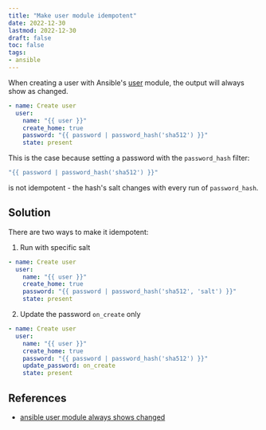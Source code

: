 ```yaml
---
title: "Make user module idempotent"
date: 2022-12-30
lastmod: 2022-12-30
draft: false
toc: false
tags:
- ansible
---
```


When creating a user with Ansible's [user](https://docs.ansible.com/ansible/latest/collections/ansible/builtin/user_module.html) module, the output will always show as changed.

```yaml
- name: Create user
  user:
    name: "{{ user }}"
    create_home: true
    password: "{{ password | password_hash('sha512') }}"
    state: present
```

This is the case because setting a password with the `password_hash` filter:

```yml
"{{ password | password_hash('sha512') }}"
```

is not idempotent - the hash's salt changes with every
run of `password_hash`.

## Solution

There are two ways to make it idempotent:
1. Run with specific salt

```yaml
- name: Create user
  user:
    name: "{{ user }}"
    create_home: true
    password: "{{ password | password_hash('sha512', 'salt') }}"
    state: present
```

2. Update the password `on_create` only

```yaml
- name: Create user
  user:
    name: "{{ user }}"
    create_home: true
    password: "{{ password | password_hash('sha512') }}"
    update_password: on_create
    state: present
```

## References
- [ansible user module always shows changed](https://stackoverflow.com/questions/56869949/ansible-user-module-always-shows-changed)
